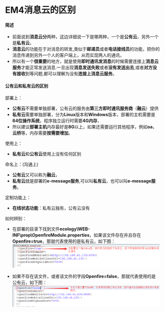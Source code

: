 # EM4消息云的区别

#### 简述
* 前面说到**消息云分**两种，这边详细说一下是哪两种，一个是**公有云**，另外一个是**私有云**，
* **消息云**的功能在于对消息的转发,类似于**邮递员**或者**电话接线员**的功能，把你的消息传递到另外一个人的客户端上，从而实现两人的通讯，
* 所以有一个**很重要**的地方，就是使用**即时通讯发消息**的时候需要连接上**消息云服务**才能正常发送消息.一旦出现**消息发送失败**或者**没有发送出去**,或者**对方没有接收**到等问题,都可以理解为没有**连接上消息云服务**。

#### 公有云和私有云的区别
部署上：
* **公有云**不需要单独部署，公有云的服务由**第三方即时通讯服务商**（**融云**）提供
* **私有云**需要单独部署，分为**Linux**版本和**Windows**版本，部署的主机需要是**64位操作系统**，程序独立运行时需要**4G内存**，
* 所以建议**部署主机**内存最好是**8G**以上，如果还需要运行其他程序，例如**oa**，**云桥**等，内存需要**按需要增加**。

使用上：
* **私有云**和**公有云**使用上没有任何区别

命名上：(沟通上)
* **公有云**又可以称为**融云**，
* **私有云**就是部署的**e-message服务**,可以叫**私有云**，也可以叫**e-message服务**。

定制功能上：
* **在线状态功能**：私有云独有，公有云没有

如何辨别：
* 在部署的目录下找到文件**ecology\WEB-INF\prop\OpenfireModule.properties**，如果该文件存在并且存在**Openfire=true**，那就代表使用的是私有云，如下图：
![启用私有云服务](/image/c1/是否启用私有云.png "Title")

* 如果不存在该文件，或者该文件的字段**Openfire=false**，那就代表使用的是公有云，如下图：
![启用公有云服务](/image/c1/是否启用公有云.png "Title")
